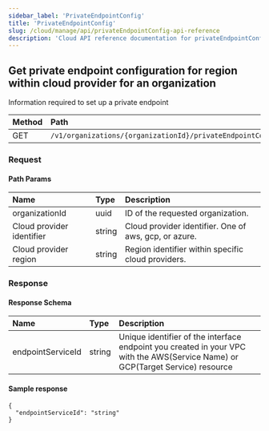 ```yaml
---
sidebar_label: 'PrivateEndpointConfig'
title: 'PrivateEndpointConfig'
slug: /cloud/manage/api/privateEndpointConfig-api-reference
description: 'Cloud API reference documentation for privateEndpointConfig'
---
```


## Get private endpoint configuration for region within cloud provider for an organization

Information required to set up a private endpoint

| Method | Path |
| :----- | :--- |
| GET | `/v1/organizations/{organizationId}/privateEndpointConfig` |

### Request

#### Path Params

| Name | Type | Description |
| :--- | :--- | :---------- |
| organizationId | uuid | ID of the requested organization. | 
| Cloud provider identifier | string | Cloud provider identifier. One of aws, gcp, or azure. | 
| Cloud provider region | string | Region identifier within specific cloud providers. | 


### Response

#### Response Schema

| Name | Type | Description |
| :--- | :--- | :---------- |
| endpointServiceId | string | Unique identifier of the interface endpoint you created in your VPC with the AWS(Service Name) or GCP(Target Service) resource | 


#### Sample response

```
{
  "endpointServiceId": "string"
}
```

